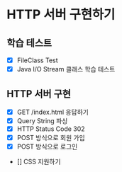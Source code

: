 # HTTP 서버 구현하기
## 학습 테스트
- [x] FileClass Test
- [x] Java I/O Stream 클래스 학습 테스트

## HTTP 서버 구현
- [x] GET /index.html 응답하기
- [x] Query String 파싱
- [x] HTTP Status Code 302
- [x] POST 방식으로 회원 가입
- [x] POST 방식으로 로그인
- [] CSS 지원하기 
